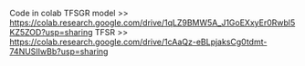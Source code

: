Code in colab
TFSGR model >> https://colab.research.google.com/drive/1qLZ9BMW5A_J1GoEXxyEr0Rwbl5KZ5ZOD?usp=sharing
TFSR >> https://colab.research.google.com/drive/1cAaQz-eBLpjaksCg0tdmt-74NUSIIwBb?usp=sharing
